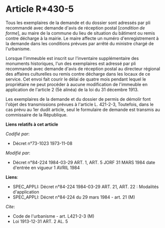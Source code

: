 # Article R*430-5

Tous les exemplaires de la demande et du dossier sont adressés par pli recommandé avec demande d'avis de réception postal
[*condition de forme*], au maire de la commune du lieu de situation du bâtiment ou remis contre décharge à la mairie. Le
maire affecte un numéro d'enregistrement à la demande dans les conditions prévues par arrêté du ministre chargé de
l'urbanisme.

Lorsque l'immeuble est inscrit sur l'inventaire supplémentaire des monuments historiques, l'un des exemplaires est adressé
par pli recommandé avec demande d'avis de réception postal au directeur régional des affaires culturelles ou remis contre
décharge dans les locaux de ce service. Cet envoi fait courir le délai de quatre mois pendant lequel le propriétaire ne peut
procéder à aucune modification de l'immeuble en application de l'article 2 (5è alinéa) de la loi du 31 décembre 1913.

Les exemplaires de la demande et du dossier de permis de démolir font l'objet des transmissions prévues à l'article L.
421-2-3, Toutefois, dans le cas prévu au 1er dudit article, seul le formulaire de demande est transmis au commissaire de la
République.

**Liens relatifs à cet article**

_Codifié par_:

  - Décret n°73-1023 1973-11-08

_Modifié par_:

  - Décret n°84-224 1984-03-29 ART. 1, ART. 5 JORF 31 MARS 1984 date d'entrée en vigueur 1 AVRIL 1984

**Liens**:

  - SPEC_APPLI: Décret n°84-224 1984-03-29 ART. 21, ART. 22 : Modalités d'application
  - SPEC_APPLI: Décret n°84-224 du 29 mars 1984 - art. 21 (M)

_Cite_:

  - Code de l'urbanisme - art. L421-2-3 (M)
  - Loi   1913-12-31 ART. 2 AL. 5
